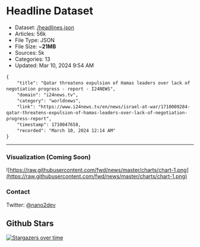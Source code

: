 # Headline Dataset

- Dataset: [/headlines.json](https://raw.githubusercontent.com/fwd/news/master/headlines.json) 
- Articles: 56k
- File Type: JSON
- File Size: ~**21MB**
- Sources: 5k
- Categories: 13
- Updated: Mar 10, 2024 9:54 AM

```
{
    "title": "Qatar threatens expulsion of Hamas leaders over lack of negotiation progress - report - I24NEWS",
    "domain": "i24news.tv",
    "category": "worldnews",
    "link": "https://www.i24news.tv/en/news/israel-at-war/1710009284-qatar-threatens-expulsion-of-hamas-leaders-over-lack-of-negotiation-progress-report",
    "timestamp": 1710047658,
    "recorded": "March 10, 2024 12:14 AM"
}
```

---

### Visualization (Coming Soon)

![https://raw.githubusercontent.com/fwd/news/master/charts/chart-1.png](https://raw.githubusercontent.com/fwd/news/master/charts/chart-1.png)

### Contact 

Twitter: [@nano2dev](https://twitter.com/nano2dev)

## Github Stars

[![Stargazers over time](https://starchart.cc/fwd/news.svg)](https://starchart.cc/fwd/news)
